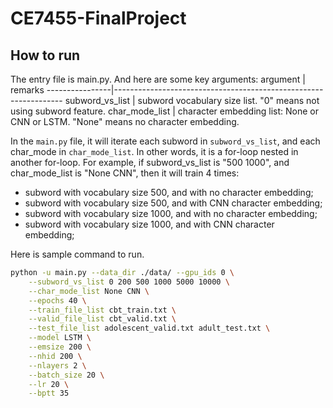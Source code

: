 # CE7455-FinalProject

## How to run

The entry file is main.py. And here are some key arguments:
argument        | remarks
----------------|-----------------------------------------------------------------
subword_vs_list | subword vocabulary size list. "0" means not using subword feature.
char_mode_list  | character embedding list: None or CNN or LSTM. "None" means no character embedding.

In the `main.py` file, it will iterate each subword in `subword_vs_list`, and each char_mode in `char_mode_list`. In other words, it is a for-loop nested in another for-loop. For example, if subword_vs_list is "500 1000", and char_mode_list is "None CNN", then it will train 4 times:
  * subword with vocabulary size 500, and with no character embedding;
  * subword with vocabulary size 500, and with CNN character embedding;
  * subword with vocabulary size 1000, and with no character embedding;
  * subword with vocabulary size 1000, and with CNN character embedding;

Here is sample command to run.
```bash
python -u main.py --data_dir ./data/ --gpu_ids 0 \
	--subword_vs_list 0 200 500 1000 5000 10000 \
	--char_mode_list None CNN \
	--epochs 40 \
	--train_file_list cbt_train.txt \
	--valid_file_list cbt_valid.txt \
	--test_file_list adolescent_valid.txt adult_test.txt \
	--model LSTM \
	--emsize 200 \
	--nhid 200 \
	--nlayers 2 \
	--batch_size 20 \
	--lr 20 \
	--bptt 35
```
